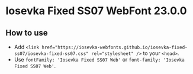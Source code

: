 # Iosevka Fixed SS07 WebFont 23.0.0

## How to use

- Add `<link href="https://iosevka-webfonts.github.io/iosevka-fixed-ss07/iosevka-fixed-ss07.css" rel="stylesheet" />` to your `<head>`.
- Use `fontFamily: 'Iosevka Fixed SS07 Web'` or `font-family: 'Iosevka Fixed SS07 Web'`.
